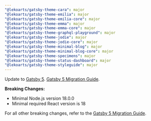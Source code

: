 ```yaml
---
"@lekoarts/gatsby-theme-cara": major
"@lekoarts/gatsby-theme-emilia": major
"@lekoarts/gatsby-theme-emilia-core": major
"@lekoarts/gatsby-theme-emma": major
"@lekoarts/gatsby-theme-emma-core": major
"@lekoarts/gatsby-theme-graphql-playground": major
"@lekoarts/gatsby-theme-jodie": major
"@lekoarts/gatsby-theme-jodie-core": major
"@lekoarts/gatsby-theme-minimal-blog": major
"@lekoarts/gatsby-theme-minimal-blog-core": major
"@lekoarts/gatsby-theme-specimens": major
"@lekoarts/gatsby-theme-status-dashboard": major
"@lekoarts/gatsby-theme-styleguide": major
---
```


Update to [Gatsby 5](https://www.gatsbyjs.com/gatsby-5/). [Gatsby 5 Migration Guide](https://v5.gatsbyjs.com/docs/reference/release-notes/migrating-from-v4-to-v5/).

**Breaking Changes:**

- Minimal Node.js version 18.0.0
- Minimal required React version is 18

For all other breaking changes, refer to the [Gatsby 5 Migration Guide](https://v5.gatsbyjs.com/docs/reference/release-notes/migrating-from-v4-to-v5/).
